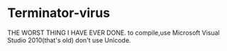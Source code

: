 # Terminator-virus
THE WORST THING I HAVE EVER DONE. 
to compile,use Microsoft Visual Studio 2010(that's old)
don't use Unicode. 
